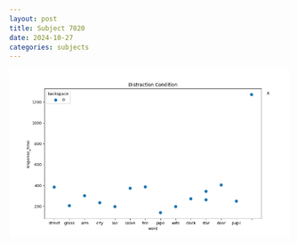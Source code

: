 ```yaml
---
layout: post
title: Subject 7020
date: 2024-10-27
categories: subjects
---
```


![](data/7020/run-16/7020_rt_acc_fuzzy_delay.png)
